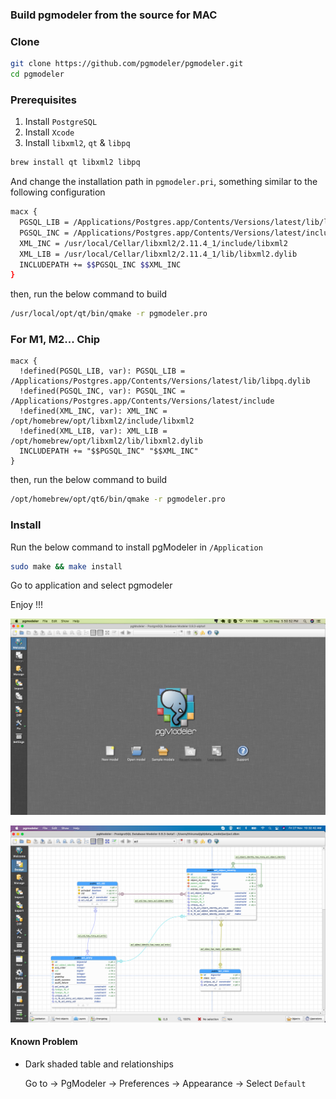### Build pgmodeler from the source for MAC

### Clone

```bash
git clone https://github.com/pgmodeler/pgmodeler.git
cd pgmodeler
```

### Prerequisites

1. Install `PostgreSQL`
2. Install `Xcode`
3. Install `libxml2`, `qt` & `libpq`

```bash
brew install qt libxml2 libpq
```

And change the installation path in `pgmodeler.pri`, something similar to the following configuration

```bash
macx {
  PGSQL_LIB = /Applications/Postgres.app/Contents/Versions/latest/lib/libpq.dylib
  PGSQL_INC = /Applications/Postgres.app/Contents/Versions/latest/include
  XML_INC = /usr/local/Cellar/libxml2/2.11.4_1/include/libxml2
  XML_LIB = /usr/local/Cellar/libxml2/2.11.4_1/lib/libxml2.dylib
  INCLUDEPATH += $$PGSQL_INC $$XML_INC
}
```
then, run the below command to build

```bash
/usr/local/opt/qt/bin/qmake -r pgmodeler.pro
```

### For M1, M2... Chip
```
macx {
  !defined(PGSQL_LIB, var): PGSQL_LIB = /Applications/Postgres.app/Contents/Versions/latest/lib/libpq.dylib
  !defined(PGSQL_INC, var): PGSQL_INC = /Applications/Postgres.app/Contents/Versions/latest/include
  !defined(XML_INC, var): XML_INC = /opt/homebrew/opt/libxml2/include/libxml2
  !defined(XML_LIB, var): XML_LIB = /opt/homebrew/opt/libxml2/lib/libxml2.dylib
  INCLUDEPATH += "$$PGSQL_INC" "$$XML_INC"
}
```
then, run the below command to build

```bash
/opt/homebrew/opt/qt6/bin/qmake -r pgmodeler.pro
```

### Install

Run the below command to install pgModeler in `/Application`

```bash
sudo make && make install
```

Go to application and select pgmodeler

Enjoy !!!

![](mac-pgmodeler.png)

![](Mac-PgModeler-1.png)

#### Known Problem

* Dark shaded table and relationships

   Go to -> PgModeler -> Preferences -> Appearance -> Select `Default`
